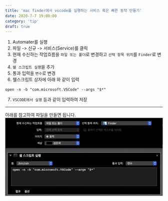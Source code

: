 ```yaml
---
title: 'mac finder에서 vscode를 실행하는 서비스 혹은 빠른 동작 만들기'
date: 2020-7-7 19:00:00
category: 'tip'
draft: true
---
```


1. Automater를 실행
2. 파일 -> 신규 -> 서비스(Service)를 클릭
3. 현재 수신하는 작업흐름을 `파일 또는 폴더`로 변경하고 `선택 항목 위치`를 `Finder`로 변경
4. `쉘 스크립트 실행`을 추가
5. 통과 입력을 `변수`로 변경
6. 쉘스크립트 상자에 아래 와 같이 입력

```
open -n -b "com.microsoft.VSCode" --args "$*"
```

7. `VSCODE에서 실행` 등과 같이 입력하여 저장

---

아래를 참고하여 파일을 만들면 됩니다.
![vscode파인더실행](images/vscode-run.png)
